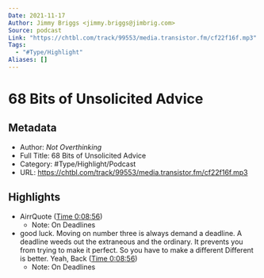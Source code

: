 ```yaml
---
Date: 2021-11-17
Author: Jimmy Briggs <jimmy.briggs@jimbrig.com>
Source: podcast
Link: "https://chtbl.com/track/99553/media.transistor.fm/cf22f16f.mp3"
Tags:
  - "#Type/Highlight"
Aliases: []
---
```


# 68 Bits of Unsolicited Advice

## Metadata

* Author: *Not Overthinking*
* Full Title: 68 Bits of Unsolicited Advice
* Category: #Type/Highlight/Podcast
* URL: https://chtbl.com/track/99553/media.transistor.fm/cf22f16f.mp3

## Highlights

* AirrQuote ([Time 0:08:56](https://www.airr.io/quote/5f37243aa7c7e0ae0a99a87e))
  * Note: On Deadlines
* good luck. Moving on number three is always demand a deadline. A deadline weeds out the extraneous and the ordinary. It prevents you from trying to make it perfect. So you have to make a different Different is better. Yeah, Back ([Time 0:08:56](https://www.airr.io/quote/5edc26024a3a2c2245473960))
  * Note: On Deadlines
